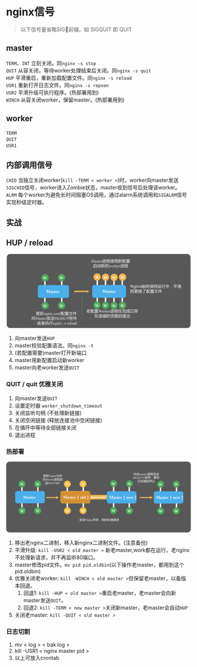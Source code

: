 # nginx信号

> 以下信号量省略SIG前缀。如 SIGQUIT 即 QUIT

## master
`TERM`、`INT` 立刻关闭。同`nginx -s stop`  
`QUIT` 从容关闭，等待worker处理结束后关闭。同`nginx -s quit`  
`HUP` 平滑重启，重新加载配置文件。同`nginx -s reload`  
`USR1` 重新打开日志文件。同`nginx -s repoen`  
`USR2` 平滑升级可执行程序。(热部署用到)   
`WINCH` 从容关闭worker，保留master。(热部署用到)  

## worker
`TERM`  
`QUIT`  
`USR1`  

## 内部调用信号
`CHID` 当独立关闭worker(`kill -TERM < worker >`)时，worker向master发送`SIGCHID`信号，worker进入Zombie状态，master收到信号后处理该worker。  
`ALRM` 每个worker为避免长时间阻塞OS调用，通过alarm系统调用和`SIGALRM`信号实现秒级定时器。

## 实战
## HUP / reload
![ img ](res/nginx-reload.png)
1. 向master发送`HUP`
2. master校验配置语法。同`nginx -t`
3. (若配置需要)master打开新端口
4. master用新配置启动新worker
5. master向老worker发送`QUIT`

### QUIT / quit 优雅关闭
1. 向master发送`QUIT`
2. 设置定时器 `worker_shutdown_timeout`
3. 关闭监听句柄 (不处理新链接)
4. 关闭空闲链接 (释放连接池中空闲链接)
5. 在循环中等待全部链接关闭
6. 退出进程

### 热部署
![ img ](res/nginx-hotupd.png)
1. 移出老nginx二进制，移入新nginx二进制文件。(注意备份)
2. 平滑升级: `kill -USR2 < old master >` 新老master,work都在运行，老nginx不处理新请求，并不再监听80端口。
3. master修改pid文件。`mv pid pid.oldbin`(以下操作老master，都用到这个pid.oldbin)
3. 优雅关闭老worker: `kill -WINCH < old master >`但保留老master，以备版本回退。
   1. 回退1: `kill -HUP < old master >`重启老master，老master会向新master发送`QUIT`。
   2. 回退2: `kill -TERM < new master >`关闭新master，老master会自动`HUP`
4. 关闭老master: `kill -QUIT < old master >`

### 日志切割
1. mv < log > < bak log >
2. kill -USR1 < nginx master pid >
3. 以上可放入crontab